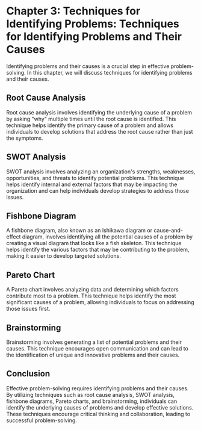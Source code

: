 Chapter 3: Techniques for Identifying Problems: Techniques for Identifying Problems and Their Causes
====================================================================================================

Identifying problems and their causes is a crucial step in effective problem-solving. In this chapter, we will discuss techniques for identifying problems and their causes.

Root Cause Analysis
-------------------

Root cause analysis involves identifying the underlying cause of a problem by asking "why" multiple times until the root cause is identified. This technique helps identify the primary cause of a problem and allows individuals to develop solutions that address the root cause rather than just the symptoms.

SWOT Analysis
-------------

SWOT analysis involves analyzing an organization's strengths, weaknesses, opportunities, and threats to identify potential problems. This technique helps identify internal and external factors that may be impacting the organization and can help individuals develop strategies to address those issues.

Fishbone Diagram
----------------

A fishbone diagram, also known as an Ishikawa diagram or cause-and-effect diagram, involves identifying all the potential causes of a problem by creating a visual diagram that looks like a fish skeleton. This technique helps identify the various factors that may be contributing to the problem, making it easier to develop targeted solutions.

Pareto Chart
------------

A Pareto chart involves analyzing data and determining which factors contribute most to a problem. This technique helps identify the most significant causes of a problem, allowing individuals to focus on addressing those issues first.

Brainstorming
-------------

Brainstorming involves generating a list of potential problems and their causes. This technique encourages open communication and can lead to the identification of unique and innovative problems and their causes.

Conclusion
----------

Effective problem-solving requires identifying problems and their causes. By utilizing techniques such as root cause analysis, SWOT analysis, fishbone diagrams, Pareto charts, and brainstorming, individuals can identify the underlying causes of problems and develop effective solutions. These techniques encourage critical thinking and collaboration, leading to successful problem-solving.
